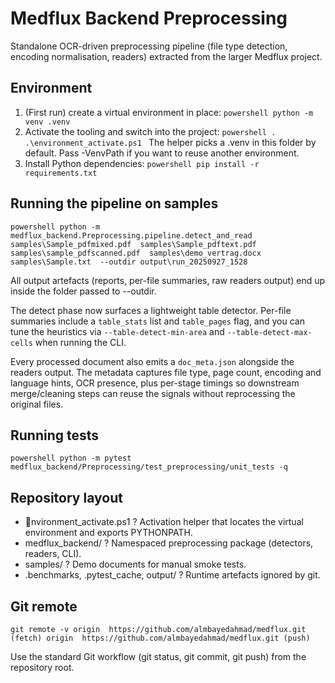 # Medflux Backend Preprocessing

Standalone OCR-driven preprocessing pipeline (file type detection, encoding normalisation, readers) extracted from the larger Medflux project.

## Environment

1. (First run) create a virtual environment in place:
   `powershell
   python -m venv .venv
   `
2. Activate the tooling and switch into the project:
   `powershell
   . .\environment_activate.ps1
   `
   The helper picks a .venv in this folder by default. Pass -VenvPath if you want to reuse another environment.
3. Install Python dependencies:
   `powershell
   pip install -r requirements.txt
   `

## Running the pipeline on samples

`powershell
python -m medflux_backend.Preprocessing.pipeline.detect_and_read 
    samples\Sample_pdfmixed.pdf 
    samples\Sample_pdftext.pdf 
    samples\sample_pdfscanned.pdf 
    samples\demo_vertrag.docx 
    samples\Sample.txt 
    --outdir output\run_20250927_1528
`

All output artefacts (reports, per-file summaries, raw readers output) end up inside the folder passed to --outdir.

The detect phase now surfaces a lightweight table detector. Per-file summaries include a `table_stats` list and `table_pages` flag,
and you can tune the heuristics via `--table-detect-min-area` and `--table-detect-max-cells` when running the CLI.

Every processed document also emits a `doc_meta.json` alongside the readers output. The metadata captures file type, page count, encoding and language hints, OCR presence, plus per-stage timings so downstream merge/cleaning steps can reuse the signals without reprocessing the original files.

## Running tests

`powershell
python -m pytest medflux_backend/Preprocessing/test_preprocessing/unit_tests -q
`

## Repository layout

- nvironment_activate.ps1 ? Activation helper that locates the virtual environment and exports PYTHONPATH.
- medflux_backend/ ? Namespaced preprocessing package (detectors, readers, CLI).
- samples/ ? Demo documents for manual smoke tests.
- .benchmarks, .pytest_cache, output/ ? Runtime artefacts ignored by git.

## Git remote

`
git remote -v
origin  https://github.com/almbayedahmad/medflux.git (fetch)
origin  https://github.com/almbayedahmad/medflux.git (push)
`

Use the standard Git workflow (git status, git commit, git push) from the repository root.
